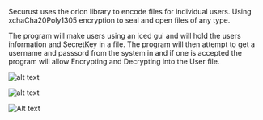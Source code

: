 Securust uses the orion library to encode files for individual users.
Using xchaCha20Poly1305 encryption to seal and open files of any type.


The program will make users using an iced gui and will hold the users information and SecretKey in a file.
The program will then attempt to get a username and passsord from the system in and if one is accepted the
program will allow Encrypting and Decrypting into the User file.

![alt text]([[https://github.com/PaulBorrego/AdvancedSecurust/img/FILE.jpg?]raw=true)


![alt text]([[https://github.com/PaulBorrego/AdvancedSecurust/img/LOGIN.JPG?]raw=true)


![Alt text](relative%20path/img/FILE.JPG.jpg?raw=true "Title")
